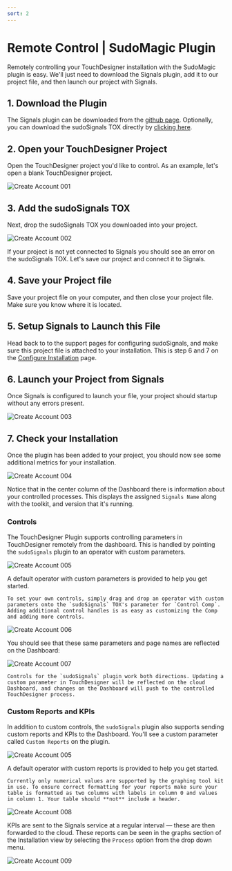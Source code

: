 ```yaml
---
sort: 2
---
```


# Remote Control | SudoMagic Plugin

Remotely controlling your TouchDesigner installation with the SudoMagic plugin is easy. We'll just need to download the Signals plugin, add it to our project file, and then launch our project with Signals.

## 1. Download the Plugin

The Signals plugin can be downloaded from the [github page](https://github.com/SudoMagicCode/sudoSignals_tdClient_releases/releases). Optionally, you can download the sudoSignals TOX directly by [clicking here](https://github.com/SudoMagicCode/sudoSignals_tdClient_releases//releases/latest/download/SudoSignals.tox).

## 2. Open your TouchDesigner Project

Open the TouchDesigner project you'd like to control. As an example, let's open a blank TouchDesigner project.

![Create Account 001](../../assets/images/td-remote-setup/remote-setup-001.png)

## 3. Add the sudoSignals TOX

Next, drop the sudoSignals TOX you downloaded into your project.

![Create Account 002](../../assets/images/td-remote-setup/remote-setup-002.png)

If your project is not yet connected to Signals you should see an error on the sudoSignals TOX. Let's save our project and connect it to Signals.

## 4. Save your Project file

Save your project file on your computer, and then close your project file. Make sure you know where it is located.

## 5. Setup Signals to Launch this File

Head back to to the support pages for configuring sudoSignals, and make sure this project file is attached to your installation. This is step 6 and 7 on the [Configure Installation](https://docs.sudosignals.com/gettingStarted/configureInstallation.html) page.

## 6. Launch your Project from Signals

Once Signals is configured to launch your file, your project should startup without any errors present.

![Create Account 003](../../assets/images/td-remote-setup/remote-setup-003.png)

## 7. Check your Installation

Once the plugin has been added to your project, you should now see some additional metrics for your installation. 

![Create Account 004](../../assets/images/td-remote-setup/remote-setup-004.png)

Notice that in the center column of the Dashboard there is information about your controlled processes. This displays the assigned `Signals Name` along with the toolkit, and version that it's running.

### Controls
The TouchDesigner Plugin supports controlling parameters in TouchDesigner remotely from the dashboard. This is handled by pointing the `sudoSignals` plugin to an operator with custom parameters. 

![Create Account 005](../../assets/images/td-remote-setup/remote-setup-005.png)

A default operator with custom parameters is provided to help you get started.

```tip
To set your own controls, simply drag and drop an operator with custom parameters onto the `sudoSignals` TOX's parameter for `Control Comp`. Adding additional control handles is as easy as customizing the Comp and adding more controls.
```

![Create Account 006](../../assets/images/td-remote-setup/remote-setup-006.png)

You should see that these same parameters and page names are reflected on the Dashboard:

![Create Account 007](../../assets/images/td-remote-setup/remote-setup-007.png)

```note
Controls for the `sudoSignals` plugin work both directions. Updating a custom parameter in TouchDesigner will be reflected on the cloud Dashboard, and changes on the Dashboard will push to the controlled TouchDesigner process. 
```

### Custom Reports and KPIs

In addition to custom controls, the `sudoSignals` plugin also supports sending custom reports and KPIs to the Dashboard. You'll see a custom parameter called `Custom Reports` on the plugin.

![Create Account 005](../../assets/images/td-remote-setup/remote-setup-005.png)

A default operator with custom reports is provided to help you get started.

```tip
Currently only numerical values are supported by the graphing tool kit in use. To ensure correct formatting for your reports make sure your table is formatted as two columns with labels in column 0 and values in column 1. Your table should **not** include a header.
```

![Create Account 008](../../assets/images/td-remote-setup/remote-setup-008.png)

KPIs are sent to the Signals service at a regular interval — these are then forwarded to the cloud. These reports can be seen in the graphs section of the Installation view by selecting the `Process` option from the drop down menu.

![Create Account 009](../../assets/images/td-remote-setup/remote-setup-009.png)

